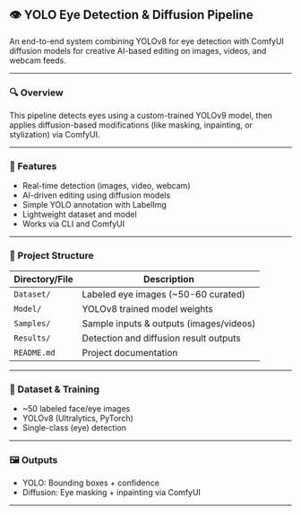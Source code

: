## 👁️ YOLO Eye Detection & Diffusion Pipeline
An end-to-end system combining YOLOv8 for eye detection with ComfyUI diffusion models for creative AI-based editing on images, videos, and webcam feeds.

---

### 🔍 Overview
This pipeline detects eyes using a custom-trained YOLOv9 model, then applies diffusion-based modifications (like masking, inpainting, or stylization) via ComfyUI.

---

### 🧠 Features
- Real-time detection (images, video, webcam)
- AI-driven editing using diffusion models
- Simple YOLO annotation with LabelImg
- Lightweight dataset and model
- Works via CLI and ComfyUI

---

### 📁 Project Structure
| Directory/File | Description                                   |
|-----------------|-----------------------------------------------|
| `Dataset/`      | Labeled eye images (~50-60 curated)          |
| `Model/` | YOLOv8 trained model weights                  |
| `Samples/`      | Sample inputs & outputs (images/videos)      |
| `Results/`      | Detection and diffusion result outputs        |
| `README.md`     | Project documentation                       |

---

### 🧪 Dataset & Training
- ~50 labeled face/eye images
- YOLOv8 (Ultralytics, PyTorch)
- Single-class (eye) detection

---

### 🖼️ Outputs
- YOLO: Bounding boxes + confidence
- Diffusion: Eye masking + inpainting via ComfyUI

---